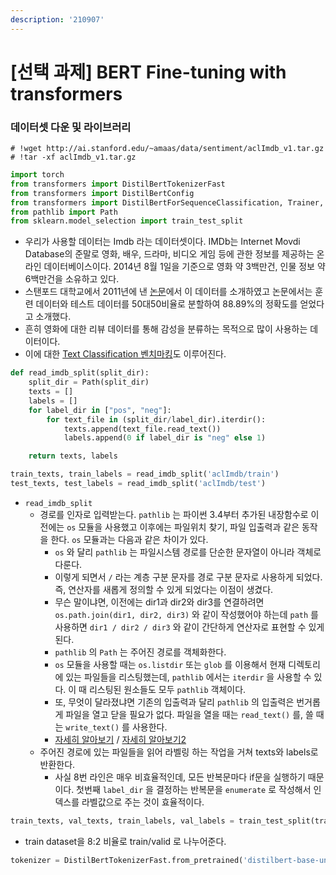 ```yaml
---
description: '210907'
---
```


# \[선택 과제\] BERT Fine-tuning with transformers

### 데이터셋 다운 및 라이브러리

```text
# !wget http://ai.stanford.edu/~amaas/data/sentiment/aclImdb_v1.tar.gz
# !tar -xf aclImdb_v1.tar.gz
```

```python
import torch
from transformers import DistilBertTokenizerFast
from transformers import DistilBertConfig
from transformers import DistilBertForSequenceClassification, Trainer, TrainingArguments
from pathlib import Path
from sklearn.model_selection import train_test_split
```

* 우리가 사용할 데이터는 Imdb 라는 데이터셋이다. IMDb는 Internet Movdi Database의 준말로 영화, 배우, 드라마, 비디오 게임 등에 관한 정보를 제공하는 온라인 데이터베이스이다. 2014년 8월 1일을 기준으로 영화 약 3백만건, 인물 정보 약 6백만건을 소유하고 있다. 
* 스탠포드 대학교에서 2011년에 낸 [논문](http://ai.stanford.edu/~amaas/papers/wvSent_acl2011.pdf)에서 이 데이터를 소개하였고 논문에서는 훈련 데이터와 테스트 데이터를 50대50비율로 분할하여 88.89%의 정확도를 얻었다고 소개했다.
* 흔히 영화에 대한 리뷰 데이터를 통해 감성을 분류하는 목적으로 많이 사용하는 데이터이다.
* 이에 대한 [Text Classification 벤치마킹](https://paperswithcode.com/sota/text-classification-on-imdb)도 이루어진다.

```python
def read_imdb_split(split_dir):
    split_dir = Path(split_dir)
    texts = []
    labels = []
    for label_dir in ["pos", "neg"]:
        for text_file in (split_dir/label_dir).iterdir():
            texts.append(text_file.read_text())
            labels.append(0 if label_dir is "neg" else 1)

    return texts, labels

train_texts, train_labels = read_imdb_split('aclImdb/train')
test_texts, test_labels = read_imdb_split('aclImdb/test')
```

* `read_imdb_split` 
  * 경로를 인자로 입력받는다. `pathlib` 는 파이썬 3.4부터 추가된 내장함수로 이전에는 `os` 모듈을 사용했고 이후에는 파일위치 찾기, 파일 입출력과 같은 동작을 한다. `os` 모듈과는 다음과 같은 차이가 있다.
    * `os` 와 달리 `pathlib` 는 파일시스템 경로를 단순한 문자열이 아니라 객체로 다룬다.
    * 이렇게 되면서 `/` 라는 계층 구분 문자를 경로 구분 문자로 사용하게 되었다. 즉, 연산자를 새롭게 정의할 수 있게 되었다는 이점이 생겼다.
    * 무슨 말이냐면, 이전에는 dir1과 dir2와 dir3를 연결하려면 `os.path.join(dir1, dir2, dir3)` 와 같이 작성했어야 하는데 `path` 를 사용하면 `dir1 / dir2 / dir3` 와 같이 간단하게 연산자로 표현할 수 있게된다.
    * `pathlib` 의 `Path` 는 주어진 경로를 객체화한다.
    * `os` 모듈을 사용할 때는 `os.listdir` 또는 `glob` 를 이용해서 현재 디렉토리에 있는 파일들을 리스팅했는데, `pathlib` 에서는 `iterdir` 을 사용할 수 있다. 이 때 리스팅된 원소들도 모두 `pathlib` 객체이다.
    * 또, 무엇이 달라졌냐면 기존의 입출력과 달리 `pathlib` 의 입출력은 번거롭게 파일을 열고 닫을 필요가 없다. 파일을 열을 때는 `read_text()` 를, 쓸 때는 `write_text()` 를 사용한다.
    * [자세히 알아보기](https://brownbears.tistory.com/415) / [자세히 알아보기2](https://ryanking13.github.io/2018/05/22/pathlib.html)
  * 주어진 경로에 있는 파일들을 읽어 라벨링 하는 작업을 거쳐 texts와 labels로 반환한다.
    * 사실 8번 라인은 매우 비효율적인데, 모든 반복문마다 if문을 실행하기 때문이다. 첫번째 `label_dir` 을 결정하는 반복문을 `enumerate` 로 작성해서 인덱스를 라벨값으로 주는 것이 효율적이다.

```python
train_texts, val_texts, train_labels, val_labels = train_test_split(train_texts, train_labels, test_size=.2)
```

* train dataset을 8:2 비율로 train/valid 로 나누어준다.

```python
tokenizer = DistilBertTokenizerFast.from_pretrained('distilbert-base-uncased')
```















